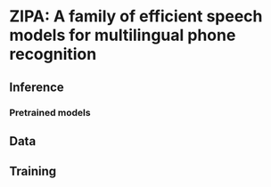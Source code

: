 # ZIPA: A family of efficient speech models for multilingual phone recognition

## Inference

### Pretrained models

## Data

## Training

